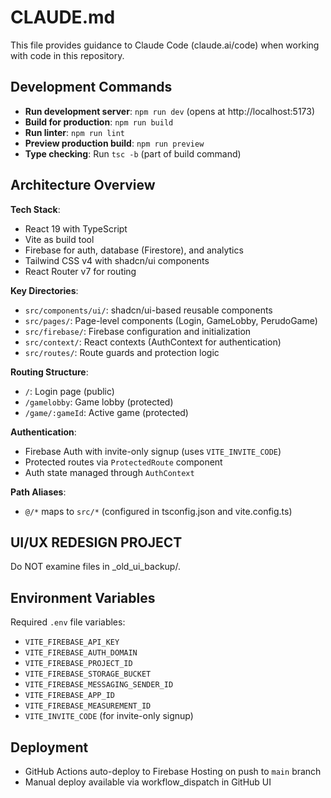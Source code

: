# CLAUDE.md

This file provides guidance to Claude Code (claude.ai/code) when working with code in this repository.

## Development Commands

- **Run development server**: `npm run dev` (opens at http://localhost:5173)
- **Build for production**: `npm run build`
- **Run linter**: `npm run lint`
- **Preview production build**: `npm run preview`
- **Type checking**: Run `tsc -b` (part of build command)

## Architecture Overview

**Tech Stack**:
- React 19 with TypeScript
- Vite as build tool
- Firebase for auth, database (Firestore), and analytics
- Tailwind CSS v4 with shadcn/ui components
- React Router v7 for routing

**Key Directories**:
- `src/components/ui/`: shadcn/ui-based reusable components
- `src/pages/`: Page-level components (Login, GameLobby, PerudoGame)
- `src/firebase/`: Firebase configuration and initialization
- `src/context/`: React contexts (AuthContext for authentication)
- `src/routes/`: Route guards and protection logic

**Routing Structure**:
- `/`: Login page (public)
- `/gamelobby`: Game lobby (protected)
- `/game/:gameId`: Active game (protected)

**Authentication**:
- Firebase Auth with invite-only signup (uses `VITE_INVITE_CODE`)
- Protected routes via `ProtectedRoute` component
- Auth state managed through `AuthContext`

**Path Aliases**:
- `@/*` maps to `src/*` (configured in tsconfig.json and vite.config.ts)

## UI/UX REDESIGN PROJECT

Do NOT examine files in _old_ui_backup/. 

## Environment Variables

Required `.env` file variables:
- `VITE_FIREBASE_API_KEY`
- `VITE_FIREBASE_AUTH_DOMAIN`
- `VITE_FIREBASE_PROJECT_ID`
- `VITE_FIREBASE_STORAGE_BUCKET`
- `VITE_FIREBASE_MESSAGING_SENDER_ID`
- `VITE_FIREBASE_APP_ID`
- `VITE_FIREBASE_MEASUREMENT_ID`
- `VITE_INVITE_CODE` (for invite-only signup)

## Deployment

- GitHub Actions auto-deploy to Firebase Hosting on push to `main` branch
- Manual deploy available via workflow_dispatch in GitHub UI